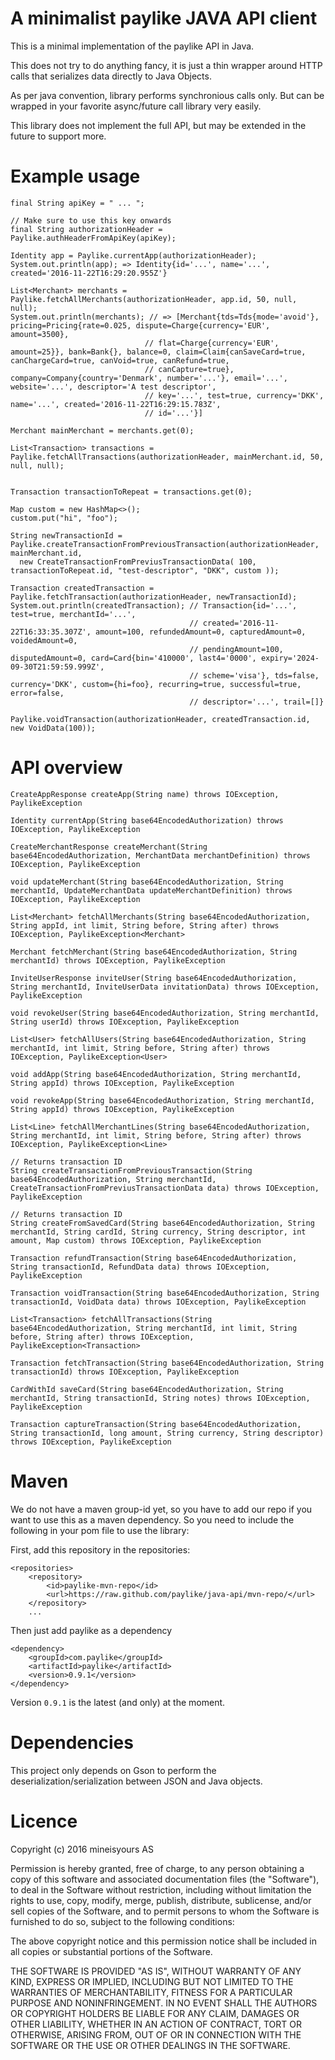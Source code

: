 # A minimalist paylike JAVA API client

This is a minimal implementation of the paylike API in Java.

This does not try to do anything fancy, it is just a thin wrapper around HTTP calls that serializes data directly to Java Objects.

As per java convention, library performs synchronious calls only. But can be wrapped in your favorite async/future call library very easily.

This library does not implement the full API, but may be extended in the future to support more.

# Example usage

    final String apiKey = " ... ";

    // Make sure to use this key onwards
    final String authorizationHeader = Paylike.authHeaderFromApiKey(apiKey);

    Identity app = Paylike.currentApp(authorizationHeader);
    System.out.println(app); => Identity{id='...', name='...', created='2016-11-22T16:29:20.955Z'}

    List<Merchant> merchants = Paylike.fetchAllMerchants(authorizationHeader, app.id, 50, null, null);
    System.out.println(merchants); // => [Merchant{tds=Tds{mode='avoid'}, pricing=Pricing{rate=0.025, dispute=Charge{currency='EUR', amount=3500},
                                  // flat=Charge{currency='EUR', amount=25}}, bank=Bank{}, balance=0, claim=Claim{canSaveCard=true, canChargeCard=true, canVoid=true, canRefund=true,
                                  // canCapture=true}, company=Company{country='Denmark', number='...'}, email='...', website='...', descriptor='A test descriptor',
                                  // key='...', test=true, currency='DKK', name='...', created='2016-11-22T16:29:15.783Z',
                                  // id='...'}]

    Merchant mainMerchant = merchants.get(0);

    List<Transaction> transactions = Paylike.fetchAllTransactions(authorizationHeader, mainMerchant.id, 50, null, null);


    Transaction transactionToRepeat = transactions.get(0);

    Map custom = new HashMap<>();
    custom.put("hi", "foo");

    String newTransactionId =
    Paylike.createTransactionFromPreviousTransaction(authorizationHeader, mainMerchant.id,
      new CreateTransactionFromPreviusTransactionData( 100, transactionToRepeat.id, "test-descriptor", "DKK", custom ));

    Transaction createdTransaction = Paylike.fetchTransaction(authorizationHeader, newTransactionId);
    System.out.println(createdTransaction); // Transaction{id='...', test=true, merchantId='...',
                                            // created='2016-11-22T16:33:35.307Z', amount=100, refundedAmount=0, capturedAmount=0, voidedAmount=0,
                                            // pendingAmount=100, disputedAmount=0, card=Card{bin='410000', last4='0000', expiry='2024-09-30T21:59:59.999Z',
                                            // scheme='visa'}, tds=false, currency='DKK', custom={hi=foo}, recurring=true, successful=true, error=false,
                                            // descriptor='...', trail=[]}

    Paylike.voidTransaction(authorizationHeader, createdTransaction.id, new VoidData(100));

# API overview

    CreateAppResponse createApp(String name) throws IOException, PaylikeException

    Identity currentApp(String base64EncodedAuthorization) throws IOException, PaylikeException

    CreateMerchantResponse createMerchant(String base64EncodedAuthorization, MerchantData merchantDefinition) throws IOException, PaylikeException

    void updateMerchant(String base64EncodedAuthorization, String merchantId, UpdateMerchantData updateMerchantDefinition) throws IOException, PaylikeException

    List<Merchant> fetchAllMerchants(String base64EncodedAuthorization, String appId, int limit, String before, String after) throws IOException, PaylikeException<Merchant>

    Merchant fetchMerchant(String base64EncodedAuthorization, String merchantId) throws IOException, PaylikeException

    InviteUserResponse inviteUser(String base64EncodedAuthorization, String merchantId, InviteUserData invitationData) throws IOException, PaylikeException

    void revokeUser(String base64EncodedAuthorization, String merchantId, String userId) throws IOException, PaylikeException

    List<User> fetchAllUsers(String base64EncodedAuthorization, String merchantId, int limit, String before, String after) throws IOException, PaylikeException<User>

    void addApp(String base64EncodedAuthorization, String merchantId, String appId) throws IOException, PaylikeException

    void revokeApp(String base64EncodedAuthorization, String merchantId, String appId) throws IOException, PaylikeException

    List<Line> fetchAllMerchantLines(String base64EncodedAuthorization, String merchantId, int limit, String before, String after) throws IOException, PaylikeException<Line>

    // Returns transaction ID
    String createTransactionFromPreviousTransaction(String base64EncodedAuthorization, String merchantId, CreateTransactionFromPreviusTransactionData data) throws IOException, PaylikeException

    // Returns transaction ID
    String createFromSavedCard(String base64EncodedAuthorization, String merchantId, String cardId, String currency, String descriptor, int amount, Map custom) throws IOException, PaylikeException

    Transaction refundTransaction(String base64EncodedAuthorization, String transactionId, RefundData data) throws IOException, PaylikeException

    Transaction voidTransaction(String base64EncodedAuthorization, String transactionId, VoidData data) throws IOException, PaylikeException

    List<Transaction> fetchAllTransactions(String base64EncodedAuthorization, String merchantId, int limit, String before, String after) throws IOException, PaylikeException<Transaction>

    Transaction fetchTransaction(String base64EncodedAuthorization, String transactionId) throws IOException, PaylikeException

    CardWithId saveCard(String base64EncodedAuthorization, String merchantId, String transactionId, String notes) throws IOException, PaylikeException

    Transaction captureTransaction(String base64EncodedAuthorization, String transactionId, long amount, String currency, String descriptor) throws IOException, PaylikeException

# Maven

We do not have a maven group-id yet, so you have to add our repo if you want to use this as a maven dependency.
So you need to include the following in your pom file to use the library:

First, add this repository in the repositories:

    <repositories>
        <repository>
            <id>paylike-mvn-repo</id>
            <url>https://raw.github.com/paylike/java-api/mvn-repo/</url>
        </repository>
        ...

Then just add paylike as a dependency

    <dependency>
        <groupId>com.paylike</groupId>
        <artifactId>paylike</artifactId>
        <version>0.9.1</version>
    </dependency>

Version `0.9.1` is the latest (and only) at the moment.

# Dependencies

This project only depends on Gson to perform the deserialization/serialization between JSON and Java objects.

# Licence

Copyright (c) 2016 mineisyours AS

Permission is hereby granted, free of charge, to any person obtaining a copy of this software and associated documentation files (the "Software"), to deal in the Software without restriction, including without limitation the rights to use, copy, modify, merge, publish, distribute, sublicense, and/or sell copies of the Software, and to permit persons to whom the Software is furnished to do so, subject to the following conditions:

The above copyright notice and this permission notice shall be included in all copies or substantial portions of the Software.

THE SOFTWARE IS PROVIDED "AS IS", WITHOUT WARRANTY OF ANY KIND, EXPRESS OR IMPLIED, INCLUDING BUT NOT LIMITED TO THE WARRANTIES OF MERCHANTABILITY, FITNESS FOR A PARTICULAR PURPOSE AND NONINFRINGEMENT. IN NO EVENT SHALL THE AUTHORS OR COPYRIGHT HOLDERS BE LIABLE FOR ANY CLAIM, DAMAGES OR OTHER LIABILITY, WHETHER IN AN ACTION OF CONTRACT, TORT OR OTHERWISE, ARISING FROM, OUT OF OR IN CONNECTION WITH THE SOFTWARE OR THE USE OR OTHER DEALINGS IN THE SOFTWARE.